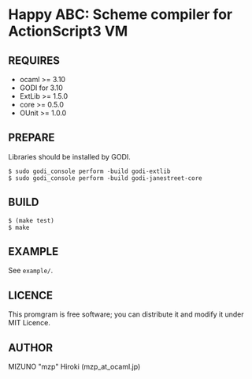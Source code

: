 Happy ABC: Scheme compiler for ActionScript3 VM
===============================================

REQUIRES
--------

* ocaml >= 3.10
* GODI for 3.10
* ExtLib >= 1.5.0
* core >= 0.5.0
* OUnit >= 1.0.0

PREPARE
-------
Libraries should be installed by GODI.

    $ sudo godi_console perform -build godi-extlib
    $ sudo godi_console perform -build godi-janestreet-core

BUILD
-----
    
    $ (make test)
    $ make

EXAMPLE
-------
See `example/`.

LICENCE
-------
This promgram is free software; you can distribute it and modify it under MIT Licence.

AUTHOR
------
MIZUNO "mzp" Hiroki (mzp_at_ocaml.jp)
